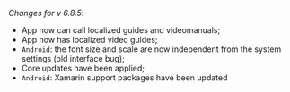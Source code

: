 _Changes for v 6.8.5_:
- App now can call localized guides and videomanuals;
- App now has localized video guides;
- `Android`: the font size and scale are now independent from the system settings (old interface bug);
- Core updates have been applied;
- `Android`: Xamarin support packages have been updated
